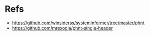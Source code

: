 # Refs
- https://github.com/winsiderss/systeminformer/tree/master/phnt
- https://github.com/mrexodia/phnt-single-header
